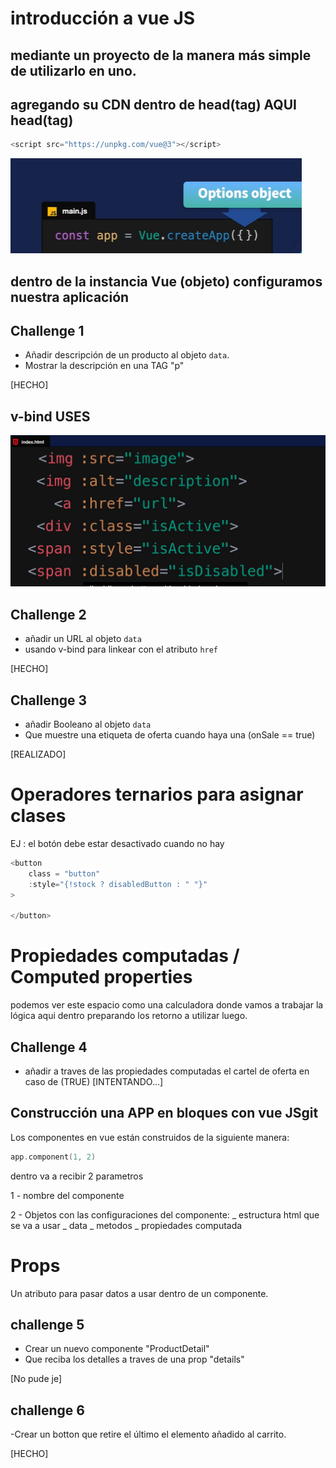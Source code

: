 # introducción a vue JS

## mediante un proyecto de la manera más simple de utilizarlo en uno.

## agregando su CDN dentro de head(tag) AQUI head(tag)

```c
<script src="https://unpkg.com/vue@3"></script>
```

<img src="./assets/images/config.png" />

## dentro de la instancia Vue (objeto) configuramos nuestra aplicación

## Challenge 1

- Añadir descripción de un producto al objeto `data`.
- Mostrar la descripción en una TAG "p"

[HECHO]

## v-bind USES

<img src="./assets/images/v-bind-uses.jpg.png">

## Challenge 2

- añadir un URL al objeto `data`
- usando v-bind para linkear con el atributo `href`

[HECHO]

## Challenge 3

- añadir Booleano al objeto `data`
- Que muestre una etiqueta de oferta cuando haya una (onSale == true)

[REALIZADO]

# Operadores ternarios para asignar clases

EJ : el botón debe estar desactivado cuando no hay

```c
<button
	class = "button"
	:style="{!stock ? disabledButton : " "}"
>

</button>
```

# Propiedades computadas / Computed properties

podemos ver este espacio como una calculadora donde vamos a trabajar la lógica aqui dentro preparando los retorno a utilizar luego.

## Challenge 4

- añadir a traves de las propiedades computadas el cartel de oferta en caso de (TRUE)
  [INTENTANDO...]

## Construcción una APP en bloques con vue JSgit

Los componentes en vue están construidos de la siguiente manera:

```c
app.component(1, 2)
```

dentro va a recibir 2 parametros

1 - nombre del componente

2 - Objetos con las configuraciones del componente:
_ estructura html que se va a usar
_ data
_ metodos
_ propiedades computada

# Props

Un atributo para pasar datos a usar dentro de un componente.

## challenge 5

- Crear un nuevo componente "ProductDetail"
- Que reciba los detalles a traves de una prop "details"

[No pude je]

## challenge 6

-Crear un botton que retire el último el elemento añadido al carrito.

[HECHO]
